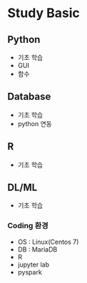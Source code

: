 # Study Basic
## Python
 - 기초 학습
 - GUI
 - 함수
## Database
 - 기초 학습
 - python 연동
## R
 - 기초 학습
## DL/ML
 - 기초 학습

### Coding 환경
+ OS : Linux(Centos 7)
+ DB : MariaDB
+ R
+ jupyter lab
+ pyspark
